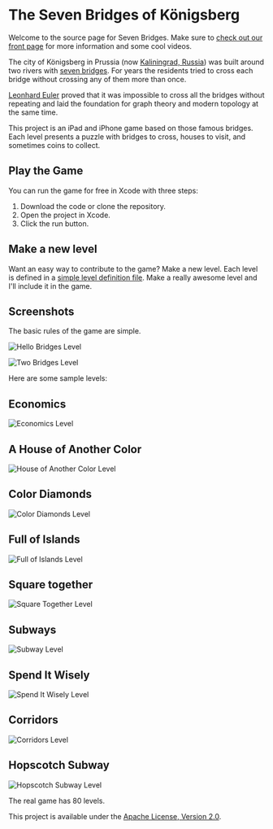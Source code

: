 The Seven Bridges of Königsberg
==================================================

Welcome to the source page for Seven Bridges.  Make sure to [check out our front page](http://zgrossbart.github.io/bridges/) for more information and some cool videos.

The city of Königsberg in Prussia (now [Kaliningrad, Russia](https://maps.google.com/maps?q=Kaliningrad,+Russia&hl=en&ie=UTF8&ll=54.704615,20.515723&spn=0.01246,0.033023&sll=42.036922,-71.683501&sspn=4.140734,3.416748&hnear=Kaliningrad,+%D1%82.%D0%BF.%D0%B3.+%D0%9A%D0%B0%D0%BB%D0%B8%D0%BD%D0%B8%D0%BD%D0%B3%D1%80%D0%B0%D0%B4,+Kaliningrad+Oblast,+Russia&t=m&z=16)) was built around two rivers with [seven bridges](http://en.wikipedia.org/wiki/Seven_Bridges_of_K%C3%B6nigsberg). For years the residents tried to cross each bridge without crossing any of them more than once.

[Leonhard Euler](http://en.wikipedia.org/wiki/Euler) proved that it was impossible to cross all the bridges without repeating and laid the foundation for graph theory and modern topology at the same time.

This project is an iPad and iPhone game based on those famous bridges.  Each level presents a puzzle with bridges to cross, houses to visit, and sometimes coins to collect.  

Play the Game
--------------------------------------

You can run the game for free in Xcode with three steps:

1. Download the code or clone the repository.
1. Open the project in Xcode.
1. Click the run button.

Make a new level
--------------------------------------

Want an easy way to contribute to the game?  Make a new level.  Each level is defined in a [simple level definition file](https://github.com/zgrossbart/bridges/wiki/Level-Specification).  Make a really awesome level and I'll include it in the game.


Screenshots
--------------------------------------

The basic rules of the game are simple.  

![Hello Bridges Level](https://raw.github.com/zgrossbart/bridges/master/screenshots/hellobridges.png)

![Two Bridges Level](https://raw.github.com/zgrossbart/bridges/master/screenshots/twobridges.png)

Here are some sample levels:

Economics
--------------------------------------

![Economics Level](https://raw.github.com/zgrossbart/bridges/master/screenshots/economics.png)

A House of Another Color
--------------------------------------

![House of Another Color Level](https://raw.github.com/zgrossbart/bridges/master/screenshots/different_color.png)

Color Diamonds
--------------------------------------

![Color Diamonds Level](https://raw.github.com/zgrossbart/bridges/master/screenshots/colored_diamonds.png)

Full of Islands
--------------------------------------

![Full of Islands Level](https://raw.github.com/zgrossbart/bridges/master/screenshots/fullofislands.png)

Square together
--------------------------------------

![Square Together Level](https://raw.github.com/zgrossbart/bridges/master/screenshots/squaretogether.png)

Subways
--------------------------------------

![Subway Level](https://raw.github.com/zgrossbart/bridges/master/screenshots/subway.png)

Spend It Wisely
--------------------------------------

![Spend It Wisely Level](https://raw.github.com/zgrossbart/bridges/master/screenshots/spenditwisely.png)

Corridors
--------------------------------------

![Corridors Level](https://raw.github.com/zgrossbart/bridges/master/screenshots/corridors.png)

Hopscotch Subway
--------------------------------------

![Hopscotch Subway Level](https://raw.github.com/zgrossbart/bridges/master/screenshots/hopscotch_subway.png)

The real game has 80 levels.

This project is available under the [Apache License, Version 2.0](http://www.apache.org/licenses/LICENSE-2.0.html).